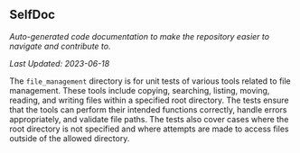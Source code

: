 <!--- START SELFDOC --->
## SelfDoc
_Auto-generated code documentation to make the repository easier to navigate and contribute to._

_Last Updated: 2023-06-18_

The `file_management` directory is for unit tests of various tools related to file management. These tools include copying, searching, listing, moving, reading, and writing files within a specified root directory. The tests ensure that the tools can perform their intended functions correctly, handle errors appropriately, and validate file paths. The tests also cover cases where the root directory is not specified and where attempts are made to access files outside of the allowed directory.

<!--- END SELFDOC --->